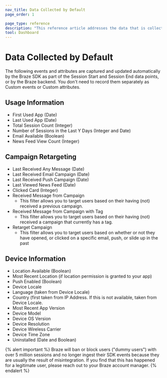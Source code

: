 ```yaml
---
nav_title: Data Collected by Default
page_order: 1

page_type: reference
description: "This reference article addresses the data that is collected by default from the Braze SDK."
tool: Dashboard
---
```


# Data Collected by Default

The following events and attributes are captured and updated automatically by the Braze SDK as part of the Session Start and Session End data points, or by the Braze backend. You don't need to record them separately as Custom events or Custom attributes.

## Usage Information
- First Used App (Date)
- Last Used App (Date)
- Total Session Count (Integer)
- Number of Sessions in the Last Y Days (Integer and Date)
- Email Available (Boolean)
- News Feed View Count (Integer)

## Campaign Retargeting
- Last Received Any Message (Date)
- Last Received Email Campaign (Date)
- Last Received Push Campaign (Date)
- Last Viewed News Feed (Date)
- Clicked Card (Integer)
- Received Message from Campaign
  - This filter allows you to target users based on their having (not) received a previous campaign.
- Received Message from Campaign with Tag
  - This filter allows you to target users based on their having (not) received a campaign that currently has a tag.
- Retarget Campaign
  - This filter allows you to target users based on whether or not they have opened, or clicked on a specific email, push, or slide up in the past

## Device Information
- Location Available (Boolean)
- Most Recent Location (if location permission is granted to your app)
- Push Enabled (Boolean)
- Device Locale
- Language (taken from Device Locale)
- Country (first taken from IP Address. If this is not available, taken from Device Locale.
- Most Recent App Version
- Device Model
- Device OS Version
- Device Resolution
- Device Wireless Carrier
- Device Time Zone
- Uninstalled (Date and Boolean)


{% alert important %}
Braze will ban or block users ("dummy users") with over 5 million sessions and no longer ingest their SDK events because they are usually the result of misintegration. If you find that this has happened for a legitimate user, please reach out to your Braze account manager.
{% endalert %}
